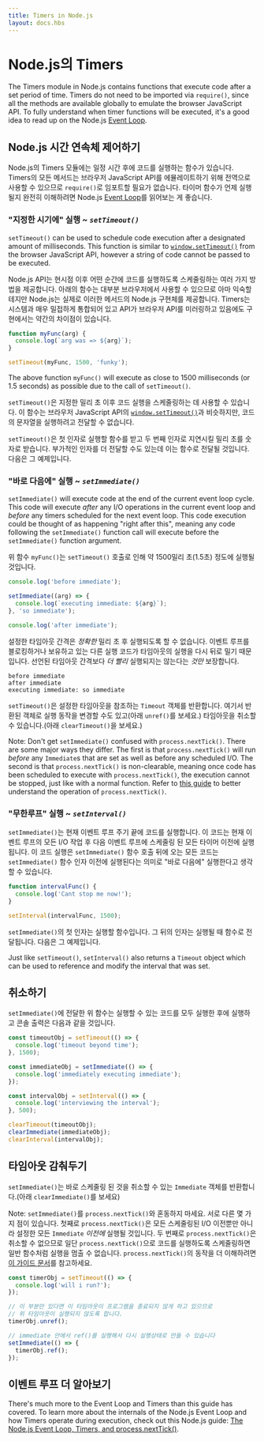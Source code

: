 ```yaml
---
title: Timers in Node.js
layout: docs.hbs
---
```


# Node.js의 Timers

The Timers module in Node.js contains functions that execute code after a set period of time. Timers do not need to be imported via `require()`, since all the methods are available globally to emulate the browser JavaScript API. To fully understand when timer functions will be executed, it's a good idea to read up on the Node.js [Event Loop](/en/docs/guides/event-loop-timers-and-nexttick/).

## Node.js 시간 연속체 제어하기

Node.js의 Timers 모듈에는 일정 시간 후에 코드를 실행하는 함수가 있습니다. Timers의 모든 메서드는 브라우저 JavaScript API를 에뮬레이트하기 위해 전역으로 사용할 수 있으므로 `require()`로 임포트할 필요가 없습니다. 타이머 함수가 언제 실행될지 완전히 이해하려면 Node.js [Event Loop](/en/docs/guides/event-loop-timers-and-nexttick/)를 읽어보는 게 좋습니다.

### "지정한 시기에" 실행 ~ *`setTimeout()`*

`setTimeout()` can be used to schedule code execution after a designated amount of milliseconds. This function is similar to [`window.setTimeout()`](https://developer.mozilla.org/en-US/docs/Web/API/WindowTimers/setTimeout) from the browser JavaScript API, however a string of code cannot be passed to be executed.

Node.js API는 현시점 이후 어떤 순간에 코드를 실행하도록 스케줄링하는 여러 가지 방법을 제공합니다. 아래의 함수는 대부분 브라우저에서 사용할 수 있으므로 아마 익숙할 테지만 Node.js는 실제로 이러한 메서드의 Node.js 구현체를 제공합니다. Timers는 시스템과 매우 밀접하게 통합되어 있고 API가 브라우저 API를 미러링하고 있음에도 구현에서는 약간의 차이점이 있습니다.

```js
function myFunc(arg) {
  console.log(`arg was => ${arg}`);
}

setTimeout(myFunc, 1500, 'funky');
```

The above function `myFunc()` will execute as close to 1500 milliseconds (or 1.5 seconds) as possible due to the call of `setTimeout()`.

`setTimeout()`은 지정한 밀리 초 이후 코드 실행을 스케줄링하는 데 사용할 수 있습니다. 이 함수는 브라우저 JavaScript API의 [`window.setTimeout()`](https://developer.mozilla.org/en-US/docs/Web/API/WindowTimers/setTimeout)과 비슷하지만, 코드의 문자열을 실행하려고 전달할 수 없습니다.

`setTimeout()`은 첫 인자로 실행할 함수를 받고 두 번째 인자로 지연시킬 밀리 초를 숫자로 받습니다. 부가적인 인자를 더 전달할 수도 있는데 이는 함수로 전달될 것입니다. 다음은 그 예제입니다.

### "바로 다음에" 실행 ~ *`setImmediate()`*

`setImmediate()` will execute code at the end of the current event loop cycle. This code will execute *after* any I/O operations in the current event loop and *before* any timers scheduled for the next event loop. This code execution could be thought of as happening "right after this", meaning any code following the `setImmediate()` function call will execute before the `setImmediate()` function argument.

위 함수 `myFunc()`는 `setTimeout()` 호출로 인해 약 1500밀리 초(1.5초) 정도에 실행될 것입니다.

```js
console.log('before immediate');

setImmediate((arg) => {
  console.log(`executing immediate: ${arg}`);
}, 'so immediate');

console.log('after immediate');
```

설정한 타임아웃 간격은 *정확한* 밀리 초 후 실행되도록 할 수 없습니다. 이벤트 루프를 블로킹하거나 보유하고 있는 다른 실행 코드가 타임아웃의 실행을 다시 뒤로 밀기 때문입니다. 선언된 타임아웃 간격보다 *더 빨리* 실행되지는 않는다는 *것만* 보장합니다.

```
before immediate
after immediate
executing immediate: so immediate
```

`setTimeout()`은 설정한 타임아웃을 참조하는 `Timeout` 객체를 반환합니다. 여기서 반환된 객체로 실행 동작을 변경할 수도 있고(아래 `unref()`를 보세요.) 타임아웃을 취소할 수 있습니다.(아래 `clearTimeout()`을 보세요.)

Note: Don't get `setImmediate()` confused with `process.nextTick()`. There are some major ways they differ. The first is that `process.nextTick()` will run *before* any `Immediate`s that are set as well as before any scheduled I/O. The second is that `process.nextTick()` is non-clearable, meaning once code has been scheduled to execute with `process.nextTick()`, the execution cannot be stopped, just like with a normal function. Refer to [this guide](/en/docs/guides/event-loop-timers-and-nexttick/#process-nexttick) to better understand the operation of `process.nextTick()`.

### "무한루프" 실행 ~ *`setInterval()`*

`setImmediate()`는 현재 이벤트 루프 주기 끝에 코드를 실행합니다. 이 코드는 현재 이벤트 루프의 모든 I/O 작업 후 다음 이벤트 루프에 스케줄링 된 모든 타이머 이전에 실행됩니다. 이 코드 실행은 `setImmediate()` 함수 호출 뒤에 오는 모든 코드는 `setImmediate()` 함수 인자 이전에 실행된다는 의미로 "바로 다음에" 실행한다고 생각할 수 있습니다.

```js
function intervalFunc() {
  console.log('Cant stop me now!');
}

setInterval(intervalFunc, 1500);
```

`setImmediate()`의 첫 인자는 실행할 함수입니다. 그 뒤의 인자는 실행될 때 함수로 전달됩니다. 다음은 그 예제입니다.

Just like `setTimeout()`, `setInterval()` also returns a `Timeout` object which can be used to reference and modify the interval that was set.

## 취소하기

`setImmediate()`에 전달한 위 함수는 실행할 수 있는 코드를 모두 실행한 후에 실행하고 콘솔 출력은 다음과 같을 것입니다.

```js
const timeoutObj = setTimeout(() => {
  console.log('timeout beyond time');
}, 1500);

const immediateObj = setImmediate(() => {
  console.log('immediately executing immediate');
});

const intervalObj = setInterval(() => {
  console.log('interviewing the interval');
}, 500);

clearTimeout(timeoutObj);
clearImmediate(immediateObj);
clearInterval(intervalObj);
```

## 타임아웃 감춰두기

`setImmediate()`는 바로 스케줄링 된 것을 취소할 수 있는 `Immediate` 객체를 반환합니다.(아래 `clearImmediate()`를 보세요)

Note: `setImmediate()`를 `process.nextTick()`와 혼동하지 마세요. 서로 다른 몇 가지 점이 있습니다. 첫째로 `process.nextTick()`은 모든 스케줄링된 I/O 이전뿐만 아니라 설정한 모든 `Immediate` *이전에* 실행될 것입니다. 두 번째로 `process.nextTick()`은 취소할 수 없으므로 일단 `process.nextTick()`으로 코드를 실행하도록 스케줄링하면 일반 함수처럼 실행을 멈출 수 없습니다. `process.nextTick()`의 동작을 더 이해하려면 [이 가이드 문서](/en/docs/guides/event-loop-timers-and-nexttick/#process-nexttick)를 참고하세요.

```js
const timerObj = setTimeout(() => {
  console.log('will i run?');
});

// 이 부분만 있다면 이 타임아웃이 프로그램을 종료되지 않게 하고 있으므로
// 위 타임아웃이 실행되지 않도록 합니다.
timerObj.unref();

// immediate 안에서 ref()를 실행해서 다시 실행상태로 만들 수 있습니다
setImmediate(() => {
  timerObj.ref();
});
```

## 이벤트 루프 더 알아보기

There's much more to the Event Loop and Timers than this guide has covered. To learn more about the internals of the Node.js Event Loop and how Timers operate during execution, check out this Node.js guide: [The Node.js Event Loop, Timers, and process.nextTick()](/en/docs/guides/event-loop-timers-and-nexttick/).
